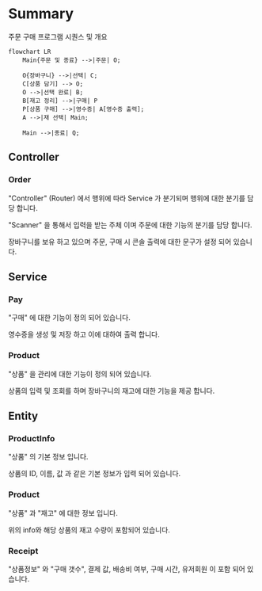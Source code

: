# Summary

주문 구매 프로그램 시퀀스 및 개요

```mermaid
flowchart LR
    Main{주문 및 종료} -->|주문| O;
    
    O{장바구니} -->|선택| C;
    C[상품 담기] --> O;
    O -->|선택 완료| B;
    B[재고 정리] -->|구매| P
    P[상품 구매] -->|영수증| A[영수증 출력];
    A -->|재 선택| Main;
   	
    Main -->|종료| Q;
```

## Controller

### Order

"Controller" (Router) 에서 행위에 따라 Service 가 분기되며 행위에 대한 분기를 담당 합니다.

"Scanner" 을 통해서 입력을 받는 주체 이며 주문에 대한 기능의 분기를 담당 합니다.

장바구니를 보유 하고 있으며 주문, 구매 시 콘솔 출력에 대한 문구가 설정 되어 있습니다.

## Service

### Pay

"구매" 에 대한 기능이 정의 되어 있습니다.

영수증을 생성 및 저장 하고 이에 대하여 출력 합니다.

### Product

"상품" 을 관리에 대한 기능이 정의 되어 있습니다.

상품의 입력 및 조회를 하며 장바구니의 재고에 대한 기능을 제공 합니다.

## Entity

### ProductInfo

"상품" 의 기본 정보 입니다.

상품의 ID, 이름, 값 과 같은 기본 정보가 입력 되어 있습니다.

### Product

"상품" 과 "재고" 에 대한 정보 입니다.

위의 info와 해당 상품의 재고 수량이 포함되어 있습니다.

### Receipt

"상품정보" 와 "구매 갯수", 결제 값, 배송비 여부, 구매 시간, 유저회원 이 포함 되어 있습니다.


